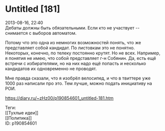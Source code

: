 Untitled [181]
===============

   
 2013-08-16, 22:40   
  Дебаты должны быть обязательными. Если кто не участвует -- снимается с выборов автоматом.   
   
 Потому что это одна из немногих возможностей понять, что же представляет собой кандидат. По листовкам это не понятно. Некоторых, конечно, по телеку постоянно крутят. Но не всех. Например, я понятия не имею, что собой представляет г-н Собянин. Да, есть ещё встречи с избирателями, но на них надо ещё попасть и несколько кандидатов их одновременно не проводят.   
   
 Мне правда сказали, что я изобрёл велосипед, и что в твиттере уже 1000 раз написали про это. Тем лучше, можно подать инициативу на РОИ.   
    
 <https://diary.ru/~zHz00/p190854601_untitled-181.htm>   
   
 Теги:   
 [[Тухлые идеи]]   
 [[Политика]]   
 ID: p190854601